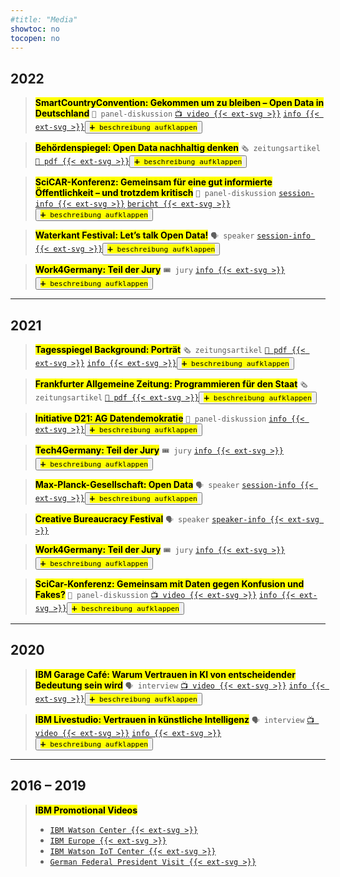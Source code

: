 ```yaml
---
#title: "Media"
showtoc: no
tocopen: no
---
```

## 2022
><mark>**SmartCountryConvention: Gekommen um zu bleiben – Open Data in Deutschland**</mark>
> `💬 panel-diskussion` [`📺 video {{< ext-svg >}}`](https://youtu.be/9GRDcw9V_Dc) [`info {{< ext-svg >}}`](https://online.smartcountry.berlin/eventdate/Came-to-stay-Open-Data-in-German--ed_052)<button onclick="toggleVisibility('hiddenContent1')"><mark>`➕ beschreibung aufklappen`</mark></button><div id="hiddenContent1" style="display: none;"><mark>Open Data gehört bereits seit Jahren zum etablierten Themenkanon in Wirtschaft, Politik und Verwaltung. Dabei fällt auf, dass insbesondere in Krisenzeiten die Bedeutung von Open Data betont wird und entsprechende Handlungen auf den Weg gebracht werden. Wo stehen wir bei Open Data in Deutschland? Wir zeichnen ein Gesamtbild zu Open Data von GovData und dem European Data Portal, über die einzelnen Bestrebungen auf Bundes- und Landesebene bis hin zum Blick zu Nachbarländern.</mark></div>

><mark>**Behördenspiegel: Open Data nachhaltig denken**</mark>
>`🗞️ zeitungsartikel` [`📄 pdf {{< ext-svg >}}`](/202202_Behoerden_Spiegel_Mahendran_CCOD.pdf)<button onclick="toggleVisibility('hiddenContent2')"><mark>`➕ beschreibung aufklappen`</mark></button><div id="hiddenContent2" style="display: none;"><mark>Das Kompetenzzentrum Open Data beim Bundesverwaltungsamt berät Behörden und Ministerien beim Umgang mit großen, frei zugänglichen Verwaltungsdaten. Der Behörden Spiegel sprach mit dem Leiter des Kompetenzzentrums, Thilak Mahendran, über die Beratungsangebote, aber auch über die zukünftigen Potenziale von Open Data in der Bundesverwaltung</mark></div>

><mark>**SciCAR-Konferenz: Gemeinsam für eine gut informierte Öffentlichkeit – und trotzdem kritisch**</mark>
>`💬 panel-diskussion` [`session-info {{< ext-svg >}}`](https://sched.co/14ac2) [`bericht {{< ext-svg >}}`](https://www.wissenschaftsjournalismus.org/datenjournalismus/konferenzen-und-ressourcen/konferenzen/fachkonferenz-scicar-2022/)<button onclick="toggleVisibility('hiddenContent3')"><mark>`➕ beschreibung aufklappen`</mark></button><div id="hiddenContent3" style="display: none;"><mark>Wie kann eine bessere Zusammenarbeit zwischen Behörden und einem unabhängigen Datenjournalismus gelingen? In diesem Workshop diskutieren wir Erfahrungen und Ideen, wie der Austausch von Datensätzen, Metadaten und Methoden noch reibungsloser funktionieren kann</mark></div>

><mark>**Waterkant Festival: Let’s talk Open Data!**</mark>
> `🗣️ speaker` [`session-info {{< ext-svg >}}`](https://waterkant2022.sched.com/event/12XKR/open-data-new-startup-potentials)<button onclick="toggleVisibility('hiddenContent4')"><mark>`➕ beschreibung aufklappen`</mark></button><div id="hiddenContent4" style="display: none;"><mark>Let’s talk Open Data! What is open data? Why are we struggling with open data in Germany? What is the federal government doing to tackle those issues? How can you utilise data for your business? Where can you find open data</mark></div>

><mark>**Work4Germany: Teil der Jury**</mark>
> `🎟️ jury` [`info {{< ext-svg >}}`](https://www.bva.bund.de/SharedDocs/Kurzmeldungen/DE/Digitalisierung/bva-in-jury-von-work4germany.html)<button onclick="toggleVisibility('hiddenContent5')"><mark>`➕ beschreibung aufklappen`</mark></button><div id="hiddenContent5" style="display: none;"><mark>Work4Germany ist das Fellowship-Programm des Bundes für moderne Projektarbeit und Arbeitsweisen. Die Jury entscheidet über die Zuteilung der Fellows auf Projekte und Teams der Bundesverwaltung</mark></div>
***
## 2021
><mark>**Tagesspiegel Background: Porträt**</mark>
> `🗞️ zeitungsartikel` [`📄 pdf {{< ext-svg >}}`](/202108_tagesspiegel_background_portraet_mahendran.pdf) [`info {{< ext-svg >}}`](https://background.tagesspiegel.de/digitalisierung/thilak-mahendran)<button onclick="toggleVisibility('hiddenContent6')"><mark>`➕ beschreibung aufklappen`</mark></button><div id="hiddenContent6" style="display: none;"><mark>Thilak Mahendran ist eine echte Ausnahmeerscheinung. 2020 kehrte er einem globalen Tech-Konzern, der IBM, den Rücken für einen Job in einer für Außenstehende eher wenig aufregend wirkenden Behörde, dem Bundesverwaltungsamt in Köln</mark></div>

><mark>**Frankfurter Allgemeine Zeitung: Programmieren für den Staat**</mark>
> `🗞️ zeitungsartikel` [`📄 pdf {{< ext-svg >}}`](/202109_FAZ-Programmieren_fuer_den_Staat-Artikel.pdf)<button onclick="toggleVisibility('hiddenContent7')"><mark>`➕ beschreibung aufklappen`</mark></button><div id="hiddenContent7" style="display: none;"><mark>Thilak Mahendran hatte während seiner Zeit als Berater für Künstliche Intelligenz bei IBM in München schon öfters mit dem Thema Verwaltung und IT zu tun. Er beriet die öffentliche Hand und im Ehrenamt bei digitalpolitischen Themen auch die Münchner Grünen. Per Zufall entdeckte Mahendran eine Stellenausschreibung als Leiter des Kompetenzzentrums Open Data beim Bundesverwaltungsamt in Köln und ergriff die Gelegenheit, in einem neuen Job wieder in der Nähe seiner alten Heimat Duisburg zu arbeiten</mark></div>

><mark>**Initiative D21: AG Datendemokratie**</mark>
> `💬 panel-diskussion` [`info {{< ext-svg >}}`](https://initiatived21.de/veranstaltungen/sitzung-der-ag-datendemokratie-q4-2021/)<button onclick="toggleVisibility('hiddenContent8')"><mark>`➕ beschreibung aufklappen`</mark></button><div id="hiddenContent8" style="display: none;"><mark>Die Open-Data-Strategie der Bundesregierung identifiziert drei Bereiche, in denen große Chancen durch offene Daten liegen. Entsprechend freuen wir uns, dass mit uns drei spannende Referent*innen aus diesen Bereichen in einer Paneldiskussion über Potenziale und Hürden der Nutzung offener Daten aus ihrer jeweiligen Perspektive sprachen</mark></div>

><mark>**Tech4Germany: Teil der Jury**</mark>
> `🎟️ jury` [`info {{< ext-svg >}}`](https://tech-archive.4germany.org/jury/)<button onclick="toggleVisibility('hiddenContent9')"><mark>`➕ beschreibung aufklappen`</mark></button><div id="hiddenContent9" style="display: none;"><mark>Tech4Germany ist das Fellowship-Programm des Bundes für nutzerzentrierte Software-Entwicklung. Die Jury wählt aus allen eingereichten und geeigneten Projekten der Bundesverwaltung die Projekte aus, die durch das Fellowship begleitet werden</mark></div>

><mark>**Max-Planck-Gesellschaft: Open Data**</mark>
> `🗣️ speaker` [`session-info {{< ext-svg >}}`](https://osip.mpdl.mpg.de/talk-series-2021/)<button onclick="toggleVisibility('hiddenContent10')"><mark>`➕ beschreibung aufklappen`</mark></button><div id="hiddenContent10" style="display: none;"><mark>How and why does the Competence Center Open Data support federal ministries and agencies in releasing open government data</mark></div>

><mark>**Creative Bureaucracy Festival**</mark>
> `🗣️ speaker` [`speaker-info {{< ext-svg >}}`](https://creativebureaucracy.org/speakers/thilak-mahendran/)

><mark>**Work4Germany: Teil der Jury**</mark>
> `🎟️ jury` [`info {{< ext-svg >}}`](https://work-archive.4germany.org/jury/)<button onclick="toggleVisibility('hiddenContent11')"><mark>`➕ beschreibung aufklappen`</mark></button><div id="hiddenContent11" style="display: none;"><mark>Work4Germany ist das Fellowship-Programm des Bundes für moderne Projektarbeit und Arbeitsweisen. Die Jury entscheidet über die Zuteilung der Fellows auf Projekte und Teams der Bundesverwaltung</mark></div>

><mark>**SciCar-Konferenz: Gemeinsam mit Daten gegen Konfusion und Fakes?**</mark>
> `💬 panel-diskussion` [`📺 video {{< ext-svg >}}`](https://youtu.be/607vJM5hkiY?t=13623) [`info {{< ext-svg >}}`](https://sched.co/mU9N)<button onclick="toggleVisibility('hiddenContent12')"><mark>`➕ beschreibung aufklappen`</mark></button><div id="hiddenContent12" style="display: none;"><mark>Daten ermöglichen evidenzbasierte Entscheidungen und neuartige Erkenntnisse, sie können ein wirksames Mittel gegen Falschnachrichten und halbseidene Theorien sein. Für Expert*innen aus Forschung, Behörden und Redaktionen ist das längst selbstverständlich – und doch gelingt es oftmals nicht, die nötigen Netzwerke für interdisziplinäre Kooperationen über die Grenzen der eigenen Institution hinweg aufzubauen. Brigitte Alfter, Thilak Mahendran, Gert Wagner und Tim Friede diskutieren, welche Reformen und strukturellen Veränderungen nötig sind, um Kooperationen zwischen den Domänen zu erleichtern</mark></div>
***
## 2020
><mark>**IBM Garage Café: Warum Vertrauen in KI von entscheidender Bedeutung sein wird**</mark>
> `🗣️ interview` [`📺 video {{< ext-svg >}}`](/GarageC.mp4) [`info {{< ext-svg >}}`](https://www.meetup.com/de-DE/Big-Data-Developers-in-Munich/events/271078268/)<button onclick="toggleVisibility('hiddenContent13')"><mark>`➕ beschreibung aufklappen`</mark></button><div id="hiddenContent13" style="display: none;"><mark>Damit KI funktioniert, braucht es Daten und davon viele. Wie Unternehmen damit umgehen und warum das Thema auch dringend eine ethische Komponente braucht, das erfahrt ihr im kommenden Garage Café. Andrea Martin leitet das IBM Watson Center in Müßnchen und ist Mitglied der Enquete Kommission Künstliche Intelligenz der Bundesregierung. Thilak Mahendran verantwortet als Snr. Client Experience Leader im Watson Center das Thema KI. Erlebt die beiden im Gesprach und erfahrt, warum Vertrauen im nächsten Schritt der KI-Evolution von entscheidender Bedeutung sein wird</mark></div>

><mark>**IBM Livestudio: Vertrauen in künstliche Intelligenz**</mark>
> `🗣️ interview` [`📺 video {{< ext-svg >}}`](https://youtu.be/4db97jBpt7U) [`info {{< ext-svg >}}`](https://stefanpfeiffer.blog/2020/04/15/ibm-livestudio-magazin-4-funktionierende-lieferketten-wichtiger-denn-je-ebenso-vertrauen-in-ki-und-automatisieren-um-mehr-zeit-fur-wichtige-arbeit-zu-haben/)<button onclick="toggleVisibility('hiddenContent14')"><mark>`➕ beschreibung aufklappen`</mark></button><div id="hiddenContent14" style="display: none;"><mark>Mit Andrea Martin, Chief Tower Officer, im Ernst, Chefin des IBM Watson Centers in München und Mitglied der KI-Enquetekommission des deutschen Bundestages, und Thilak Mahendran, Customer Experience Experte für AI, spreche ich über Tennis, Roger Federer, warum ich alt bin und noch an Boris Becker denke, vor allem aber darüber, warum es Vertrauen in künstliche Intelligenz braucht. Andrea und Thilak erklären die Prinzipien, die IBM bei Einsatz von KI beachtet</mark></div>
***
## 2016 – 2019
><mark>**IBM Promotional Videos**</mark>
>
>- [`IBM Watson Center {{< ext-svg >}}`](https://www.youtube.com/watch?v=LcJ-jzlX5_w) 
>- [`IBM Europe {{< ext-svg >}}`](https://www.youtube.com/watch?v=BNb_4xzH164) 
>- [`IBM Watson IoT Center {{< ext-svg >}}`](https://www.youtube.com/watch?v=unI0-OEjb0o) 
>- [`German Federal President Visit {{< ext-svg >}}`](https://www.youtube.com/watch?v=M_kV8opsx8A)

<script>
function toggleVisibility(id) {
    var content = document.getElementById(id);
    if (content.style.display === "none") {
        content.style.display = "block";
    } else {
        content.style.display = "none";
    }
}
</script>